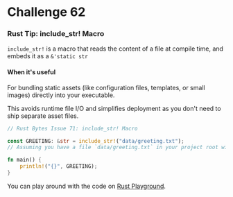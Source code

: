 # Challenge 62

### Rust Tip: include_str! Macro

`include_str!` is a macro that reads the content of a file at compile time, and embeds it as a `&'static str`

#### When it's useful

For bundling static assets (like configuration files, templates, or small images) directly into your executable.

This avoids runtime file I/O and simplifies deployment as you don't need to ship separate asset files.


```rust
// Rust Bytes Issue 71: include_str! Macro

const GREETING: &str = include_str!("data/greeting.txt");
// Assuming you have a file `data/greeting.txt` in your project root with "Hello, Rust!"

fn main() {
    println!("{}", GREETING);
}
```

You can play around with the code on [Rust Playground](https://play.rust-lang.org/?version=stable&mode=debug&edition=2024&gist=e49631ea658f2ddb94409c4dcdf9e816).
